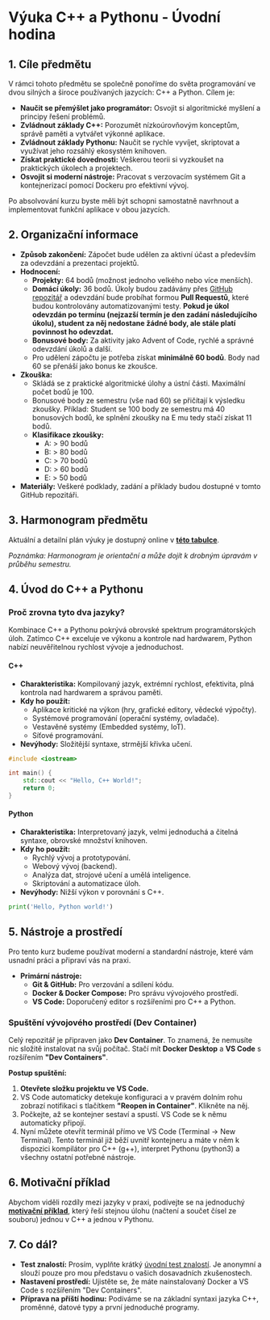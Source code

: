 # **Výuka C++ a Pythonu - Úvodní hodina**

## **1. Cíle předmětu**

V rámci tohoto předmětu se společně ponoříme do světa programování ve dvou silných a široce používaných jazycích: C++ a Python. Cílem je:

* **Naučit se přemýšlet jako programátor:** Osvojit si algoritmické myšlení a principy řešení problémů.  
* **Zvládnout základy C++:** Porozumět nízkoúrovňovým konceptům, správě paměti a vytvářet výkonné aplikace.  
* **Zvládnout základy Pythonu:** Naučit se rychle vyvíjet, skriptovat a využívat jeho rozsáhlý ekosystém knihoven.  
* **Získat praktické dovednosti:** Veškerou teorii si vyzkoušet na praktických úkolech a projektech.  
* **Osvojit si moderní nástroje:** Pracovat s verzovacím systémem Git a kontejnerizací pomocí Dockeru pro efektivní vývoj.

Po absolvování kurzu byste měli být schopni samostatně navrhnout a implementovat funkční aplikace v obou jazycích.

## **2. Organizační informace**

* **Způsob zakončení:** Zápočet bude udělen za aktivní účast a především za odevzdání a prezentaci projektů.  
* **Hodnocení:**  
  * **Projekty:** 64 bodů (možnost jednoho velkého nebo více menších).  
  * **Domácí úkoly:** 36 bodů. Úkoly budou zadávány přes [GitHub repozitář](https://github.com/TomasRacil/Informatika-2-ukoly-2025.git) a odevzdání bude probíhat formou **Pull Requestů**, které budou kontrolovány automatizovanými testy. **Pokud je úkol odevzdán po termínu (nejzazší termín je den zadání následujícího úkolu), student za něj nedostane žádné body, ale stále platí povinnost ho odevzdat.**
  * **Bonusové body:** Za aktivity jako Advent of Code, rychlé a správné odevzdání úkolů a další.  
  * Pro udělení zápočtu je potřeba získat **minimálně 60 bodů**. Body nad 60 se přenáší jako bonus ke zkoušce.  
* **Zkouška:** 
  * Skládá se z praktické algoritmické úlohy a ústní části. Maximální počet bodů je 100.
  * Bonusové body ze semestru (vše nad 60) se přičítají k výsledku zkoušky. Příklad: Student se 100 body ze semestru má 40 bonusových bodů, ke splnění zkoušky na E mu tedy stačí získat 11 bodů.
  * **Klasifikace zkoušky:**
    * A: > 90 bodů
    * B: > 80 bodů
    * C: > 70 bodů
    * D: > 60 bodů
    * E: > 50 bodů
* **Materiály:** Veškeré podklady, zadání a příklady budou dostupné v tomto GitHub repozitáři.

## **3. Harmonogram předmětu**

Aktuální a detailní plán výuky je dostupný online v [**této tabulce**](https://docs.google.com/spreadsheets/d/1F9X9y3-JuW-Zs4RoUwL-ehhlAPP2YMKr1AgtnVKkm-8/edit?usp=sharing).

*Poznámka: Harmonogram je orientační a může dojít k drobným úpravám v průběhu semestru.*

## **4. Úvod do C++ a Pythonu**

### **Proč zrovna tyto dva jazyky?**

Kombinace C++ a Pythonu pokrývá obrovské spektrum programátorských úloh. Zatímco C++ exceluje ve výkonu a kontrole nad hardwarem, Python nabízí neuvěřitelnou rychlost vývoje a jednoduchost.

#### **C++**

* **Charakteristika:** Kompilovaný jazyk, extrémní rychlost, efektivita, plná kontrola nad hardwarem a správou paměti.  
* **Kdy ho použít:**  
  * Aplikace kritické na výkon (hry, grafické editory, vědecké výpočty).  
  * Systémové programování (operační systémy, ovladače).  
  * Vestavěné systémy (Embedded systémy, IoT).  
  * Síťové programování.  
* **Nevýhody:** Složitější syntaxe, strmější křivka učení.
```cpp
#include <iostream>

int main() {  
    std::cout << "Hello, C++ World!";  
    return 0;  
}
```
#### **Python**

* **Charakteristika:** Interpretovaný jazyk, velmi jednoduchá a čitelná syntaxe, obrovské množství knihoven.  
* **Kdy ho použít:**  
  * Rychlý vývoj a prototypování.  
  * Webový vývoj (backend).  
  * Analýza dat, strojové učení a umělá inteligence.  
  * Skriptování a automatizace úloh.  
* **Nevýhody:** Nižší výkon v porovnání s C++.
```python
print('Hello, Python world!')
```

## **5. Nástroje a prostředí**

Pro tento kurz budeme používat moderní a standardní nástroje, které vám usnadní práci a připraví vás na praxi.

* **Primární nástroje:**  
  * **Git & GitHub:** Pro verzování a sdílení kódu.  
  * **Docker & Docker Compose:** Pro správu vývojového prostředí.  
  * **VS Code:** Doporučený editor s rozšířeními pro C++ a Python.

### **Spuštění vývojového prostředí (Dev Container)**

Celý repozitář je připraven jako **Dev Container**. To znamená, že nemusíte nic složitě instalovat na svůj počítač. Stačí mít **Docker Desktop** a **VS Code** s rozšířením **"Dev Containers"**.

**Postup spuštění:**

1. **Otevřete složku projektu ve VS Code.**  
2. VS Code automaticky detekuje konfiguraci a v pravém dolním rohu zobrazí notifikaci s tlačítkem **"Reopen in Container"**. Klikněte na něj.  
3. Počkejte, až se kontejner sestaví a spustí. VS Code se k němu automaticky připojí.  
4. Nyní můžete otevřít terminál přímo ve VS Code (Terminal -> New Terminal). Tento terminál již běží uvnitř kontejneru a máte v něm k dispozici kompilátor pro C++ (g++), interpret Pythonu (python3) a všechny ostatní potřebné nástroje.

## **6. Motivační příklad**

Abychom viděli rozdíly mezi jazyky v praxi, podívejte se na jednoduchý [**motivační příklad**](./motivacni-priklad/README.md), který řeší stejnou úlohu (načtení a součet čísel ze souboru) jednou v C++ a jednou v Pythonu.

## **7. Co dál?**

* **Test znalostí:** Prosím, vyplňte krátký [úvodní test znalostí](https://forms.gle/tdazKRPRFetKRVc46). Je anonymní a slouží pouze pro mou představu o vašich dosavadních zkušenostech.  
* **Nastavení prostředí:** Ujistěte se, že máte nainstalovaný Docker a VS Code s rozšířením "Dev Containers".  
* **Příprava na příští hodinu:** Podíváme se na základní syntaxi jazyka C++, proměnné, datové typy a první jednoduché programy.